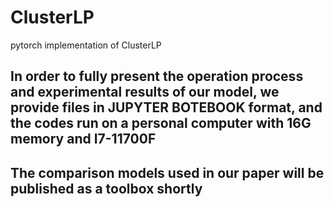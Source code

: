 # ClusterLP
pytorch implementation of ClusterLP

## In order to fully present the operation process and experimental results of our model, we provide files in JUPYTER BOTEBOOK format, and the codes run on a personal computer with 16G memory and I7-11700F

## The comparison models used in our paper will be published as a toolbox shortly

